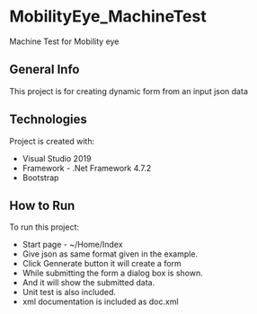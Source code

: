 # MobilityEye_MachineTest
Machine Test for Mobility eye

## General Info
This project is for creating dynamic form from an input json data

## Technologies
Project is created with:
* Visual Studio 2019
* Framework - .Net Framework 4.7.2
* Bootstrap

## How to Run
To run this project:
* Start page - ~/Home/Index
* Give json as same format given in the example.
* Click Gennerate button it will create a form
* While submitting the form a dialog box is shown.
* And it will show the submitted data.
* Unit test is also included.
* xml documentation is included as doc.xml
